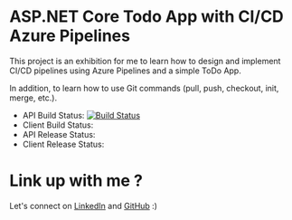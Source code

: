 # ASP.NET Core Todo App with CI/CD Azure Pipelines

This project is an exhibition for me to learn how to design and implement CI/CD pipelines using Azure Pipelines and a simple ToDo App.

In addition, to learn how to use Git commands (pull, push, checkout, init, merge, etc.).

- API Build Status: [![Build Status](https://dev.azure.com/jbootcamp/DevOps%20Project/_apis/build/status%2FGithub%2FJabdel4.Simple-AspNetCore-Angular-TodoApp.Build-api?branchName=feature%2Ftodo-api)](https://dev.azure.com/jbootcamp/DevOps%20Project/_build/latest?definitionId=5&branchName=feature%2Ftodo-api)
- Client Build Status:
- API Release Status:
- Client Release Status:

# Link up with me ?

Let's connect on [LinkedIn](https://linkedin.com/in/joris-alima) and [GitHub](https://github.com/Jabdel4/) :)